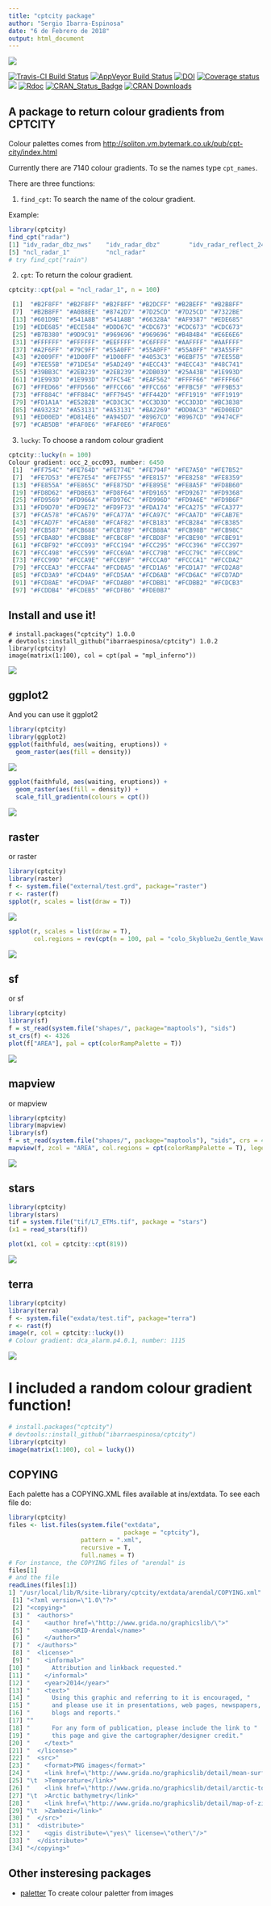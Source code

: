 ```yaml
---
title: "cptcity package"
author: "Sergio Ibarra-Espinosa"
date: "6 de Febrero de 2018"
output: html_document
---
```

![](https://i.imgur.com/4v9WMQv.gif)

[![Travis-CI Build Status](https://travis-ci.org/ibarraespinosa/cptcity.svg?branch=master)](https://travis-ci.org/ibarraespinosa/cptcity)
[![AppVeyor Build Status](https://ci.appveyor.com/api/projects/status/github/ibarraespinosa/cptcity?branch=master&svg=true)](https://ci.apalettepveyor.com/project/ibarraespinosa/cptcity)
[![DOI](https://zenodo.org/badge/120517547.svg)](https://zenodo.org/badge/latestdoi/120517547)
[![Coverage status](https://codecov.io/gh/ibarraespinosa/cptcity/branch/master/graph/badge.svg)](https://codecov.io/github/ibarraespinosa/cptcity?branch=master)
[![](http://cranlogs.r-pkg.org/badges/cptcity)](http://cran.rstudio.com/web/packages/cptcity/index.html)
[![Rdoc](http://www.rdocumentation.org/badges/version/cptcity)](http://www.rdocumentation.org/packages/cptcity)
[![CRAN_Status_Badge](http://www.r-pkg.org/badges/version/cptcity)](http://cran.r-project.org/web/packages/cptcity) 
[![CRAN Downloads](http://cranlogs.r-pkg.org/badges/grand-total/cptcity?color=orange)](http://cran.r-project.org/package=cptcity)

## A package to return colour gradients from CPTCITY

Colour palettes comes from http://soliton.vm.bytemark.co.uk/pub/cpt-city/index.html

Currently there are 7140 colour gradients. To se the names type `cpt_names`.

There are three functions:

1) `find_cpt`: To search the name of the colour gradient.

Example:

```r
library(cptcity)
find_cpt("radar")
[1] "idv_radar_dbz_nws"    "idv_radar_dbz"        "idv_radar_reflect_24" "idv_radar_topo_mdr"  
[5] "ncl_radar_1"          "ncl_radar"
# try find_cpt("rain")
```


2) `cpt`: To return the colour gradient.

```r
cptcity::cpt(pal = "ncl_radar_1", n = 100)

 [1]  "#B2F8FF" "#B2F8FF" "#B2F8FF" "#B2DCFF" "#B2BEFF" "#B2B8FF"
 [7]  "#B2B8FF" "#A088EE" "#8742D7" "#7D25CD" "#7D25CD" "#7322BE"
 [13] "#601D9E" "#541A8B" "#541A8B" "#66328A" "#AF9387" "#EDE685"
 [19] "#EDE685" "#ECE584" "#DDD67C" "#CDC673" "#CDC673" "#CDC673"
 [25] "#B7B380" "#9D9C91" "#969696" "#969696" "#B4B4B4" "#E6E6E6"
 [31] "#FFFFFF" "#FFFFFF" "#EEFFFF" "#C6FFFF" "#AAFFFF" "#AAFFFF"
 [37] "#A2F6FF" "#79C9FF" "#55A0FF" "#55A0FF" "#55A0FF" "#3A55FF"
 [43] "#2009FF" "#1D00FF" "#1D00FF" "#4053C3" "#6EBF75" "#7EE55B"
 [49] "#7EE55B" "#71DE54" "#5AD249" "#4ECC43" "#4ECC43" "#48C741"
 [55] "#39BB3C" "#2EB239" "#2EB239" "#2DB039" "#25A43B" "#1E993D"
 [61] "#1E993D" "#1E993D" "#7FC54E" "#EAF562" "#FFFF66" "#FFFF66"
 [67] "#FFED66" "#FFD566" "#FFCC66" "#FFCC66" "#FFBC5F" "#FF9B53"
 [73] "#FF884C" "#FF884C" "#FF7945" "#FF442D" "#FF1919" "#FF1919"
 [79] "#FD1A1A" "#E52B2B" "#CD3C3C" "#CC3D3D" "#CC3D3D" "#BC3838"
 [85] "#A93232" "#A53131" "#A53131" "#BA2269" "#DD0AC3" "#ED00ED"
 [91] "#ED00ED" "#D814E6" "#A945D7" "#8967CD" "#8967CD" "#9474CF"
 [97] "#CAB5DB" "#FAF0E6" "#FAF0E6" "#FAF0E6"
```

3) `lucky`: To choose a random colour gradient

```r
cptcity::lucky(n = 100)
Colour gradient: occ_2_occ093, number: 6450
 [1]  "#FF754C" "#FE764D" "#FE774E" "#FE794F" "#FE7A50" "#FE7B52"
 [7]  "#FE7D53" "#FE7E54" "#FE7F55" "#FE8157" "#FE8258" "#FE8359"
 [13] "#FE855A" "#FE865C" "#FE875D" "#FE895E" "#FE8A5F" "#FD8B60"
 [19] "#FD8D62" "#FD8E63" "#FD8F64" "#FD9165" "#FD9267" "#FD9368"
 [25] "#FD9569" "#FD966A" "#FD976C" "#FD996D" "#FD9A6E" "#FD9B6F"
 [31] "#FD9D70" "#FD9E72" "#FD9F73" "#FDA174" "#FCA275" "#FCA377"
 [37] "#FCA578" "#FCA679" "#FCA77A" "#FCA97C" "#FCAA7D" "#FCAB7E"
 [43] "#FCAD7F" "#FCAE80" "#FCAF82" "#FCB183" "#FCB284" "#FCB385"
 [49] "#FCB587" "#FCB688" "#FCB789" "#FCB88A" "#FCB98B" "#FCB98C"
 [55] "#FCBA8D" "#FCBB8E" "#FCBC8F" "#FCBD8F" "#FCBE90" "#FCBE91"
 [61] "#FCBF92" "#FCC093" "#FCC194" "#FCC295" "#FCC396" "#FCC397"
 [67] "#FCC498" "#FCC599" "#FCC69A" "#FCC79B" "#FCC79C" "#FCC89C"
 [73] "#FCC99D" "#FCCA9E" "#FCCB9F" "#FCCCA0" "#FCCCA1" "#FCCDA2"
 [79] "#FCCEA3" "#FCCFA4" "#FCD0A5" "#FCD1A6" "#FCD1A7" "#FCD2A8"
 [85] "#FCD3A9" "#FCD4A9" "#FCD5AA" "#FCD6AB" "#FCD6AC" "#FCD7AD"
 [91] "#FCD8AE" "#FCD9AF" "#FCDAB0" "#FCDBB1" "#FCDBB2" "#FCDCB3"
 [97] "#FCDDB4" "#FCDEB5" "#FCDFB6" "#FDE0B7"
```

## Install and use it!

```{r eval = F}
# install.packages("cptcity") 1.0.0
# devtools::install_github("ibarraespinosa/cptcity") 1.0.2
library(cptcity)
image(matrix(1:100), col = cpt(pal = "mpl_inferno"))
```

![](https://camo.githubusercontent.com/59d35f37ea4f3fcacf78273a78ad503419d3c7a1/68747470733a2f2f692e696d6775722e636f6d2f435763775856612e706e67)

## ggplot2

And you can use it ggplot2
```r
library(cptcity)
library(ggplot2)
ggplot(faithfuld, aes(waiting, eruptions)) +
  geom_raster(aes(fill = density))
```

![](https://camo.githubusercontent.com/4417a85826aab5f7f7153c383d04066dde56bdf2/68747470733a2f2f692e696d6775722e636f6d2f55736f30477a6d2e706e67)


```r
ggplot(faithfuld, aes(waiting, eruptions)) +
  geom_raster(aes(fill = density)) +
  scale_fill_gradientn(colours = cpt())

```

![](https://camo.githubusercontent.com/c0c0377793982e77db2a30efd7383a25c9e10070/68747470733a2f2f692e696d6775722e636f6d2f566766554f304f2e706e67)

## raster

or raster

```r
library(cptcity)
library(raster)
f <- system.file("external/test.grd", package="raster")
r <- raster(f)
spplot(r, scales = list(draw = T))
```


![](https://camo.githubusercontent.com/ab1bb9975e45ee172d1163b87d914127d718c74d/68747470733a2f2f692e696d6775722e636f6d2f4f6c78376950442e706e67)

```r
spplot(r, scales = list(draw = T),
       col.regions = rev(cpt(n = 100, pal = "colo_Skyblue2u_Gentle_Waves")))
```


![](https://camo.githubusercontent.com/d4364a2df8a6df47ce196de9f7c49d3e6fff91b3/68747470733a2f2f692e696d6775722e636f6d2f566a494a6e62792e706e67)


## sf

or sf
```r
library(cptcity)
library(sf)
f = st_read(system.file("shapes/", package="maptools"), "sids")
st_crs(f) <- 4326
plot(f["AREA"], pal = cpt(colorRampPalette = T))
```

![](https://camo.githubusercontent.com/6440b0882e7c6f000f50b976e4861ce918da65a4/68747470733a2f2f692e696d6775722e636f6d2f654872627652582e706e67)


## mapview

or mapview


```r
library(cptcity)
library(mapview)
library(sf)
f = st_read(system.file("shapes/", package="maptools"), "sids", crs = 4326)
mapview(f, zcol = "AREA", col.regions = cpt(colorRampPalette = T), legend = T)
```
![](https://camo.githubusercontent.com/a56248d08ddf653a62ee23ea8855cc24e77a2c69/68747470733a2f2f692e696d6775722e636f6d2f78664f6265626e2e706e67)


## stars


```r
library(cptcity)
library(stars)
tif = system.file("tif/L7_ETMs.tif", package = "stars")
(x1 = read_stars(tif))

plot(x1, col = cptcity::cpt(819))
```
![](https://user-images.githubusercontent.com/27447280/53952592-1ccb2880-410c-11e9-8d2e-a0b85a4ae3d3.png)


## terra


```r
library(cptcity)
library(terra)
f <- system.file("exdata/test.tif", package="terra")
r <- rast(f)
image(r, col = cptcity::lucky())
# Colour gradient: dca_alarm.p4.0.1, number: 1115 
```
![](https://user-images.githubusercontent.com/27447280/53952837-e2ae5680-410c-11e9-8783-60d7600aa771.png)


# **I included a random colour gradient function!**

```r
# install.packages("cptcity")
# devtools::install_github("ibarraespinosa/cptcity")
library(cptcity)
image(matrix(1:100), col = lucky())
```

## COPYING

Each palette has a COPYING.XML files available at ins/extdata. To see each file do:

```r
library(cptcity)
files <- list.files(system.file("extdata",
                                package = "cptcity"),
                    pattern = ".xml",
                    recursive = T,
                    full.names = T)
# For instance, the COPYING files of "arendal" is
files[1]
# and the file
readLines(files[1])
1] "/usr/local/lib/R/site-library/cptcity/extdata/arendal/COPYING.xml"
 [1] "<?xml version=\"1.0\"?>"                                                                        
 [2] "<copying>"                                                                                      
 [3] "  <authors>"                                                                                    
 [4] "    <author href=\"http://www.grida.no/graphicslib/\">"                                         
 [5] "      <name>GRID-Arendal</name>"                                                                
 [6] "    </author>"                                                                                  
 [7] "  </authors>"                                                                                   
 [8] "  <license>"                                                                                    
 [9] "    <informal>"                                                                                 
[10] "      Attribution and linkback requested."                                                      
[11] "    </informal>"                                                                                
[12] "    <year>2014</year>"                                                                          
[13] "    <text>"                                                                                     
[14] "      Using this graphic and referring to it is encouraged, "                                   
[15] "      and please use it in presentations, web pages, newspapers, "                              
[16] "      blogs and reports."                                                                       
[17] ""                                                                                               
[18] "      For any form of publication, please include the link to "                                 
[19] "      this page and give the cartographer/designer credit."                                     
[20] "    </text>"                                                                                    
[21] "  </license>"                                                                                   
[22] "  <src>"                                                                                        
[23] "    <format>PNG images</format>"                                                                
[24] "    <link href=\"http://www.grida.no/graphicslib/detail/mean-surface-temperature_c7e4\""        
[25] "\t  >Temperature</link>"                                                                        
[26] "    <link href=\"http://www.grida.no/graphicslib/detail/arctic-topography-and-bathymetry_5645\""
[27] "\t  >Arctic bathymetry</link>"                                                                  
[28] "    <link href=\"http://www.grida.no/graphicslib/detail/map-of-zimbabwe_36a5\""                 
[29] "\t  >Zambezi</link>"                                                                            
[30] "  </src>"                                                                                       
[31] "  <distribute>"                                                                                 
[32] "    <qgis distribute=\"yes\" license=\"other\"/>"                                               
[33] "  </distribute>"                                                                                
[34] "</copying>"  

```

## Other insteresing packages

- [paletter](https://github.com/AndreaCirilloAC/paletter/) To create colour paletter from images

